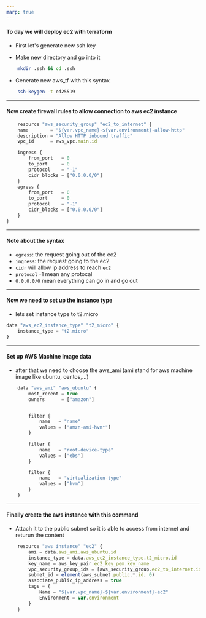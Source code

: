 ```yaml
---
marp: true
---
```


#### To day we will deploy ec2 with terraform

- First let's generate new ssh key

* Make new directory and go into it

```sh
    mkdir .ssh && cd .ssh
```

- Generate new aws_tf with this syntax

```sh
    ssh-keygen -t ed25519
```

---

#### Now create firewall rules to allow connection to aws ec2 instance

```ts
    resource "aws_security_group" "ec2_to_internet" {
    name        = "${var.vpc_name}-${var.environment}-allow-http"
    description = "Allow HTTP inbound traffic"
    vpc_id      = aws_vpc.main.id

    ingress {
        from_port   = 0
        to_port     = 0
        protocol    = "-1"
        cidr_blocks = ["0.0.0.0/0"]
    }
    egress {
        from_port   = 0
        to_port     = 0
        protocol    = "-1"
        cidr_blocks = ["0.0.0.0/0"]
    }
}
```

---

#### Note about the syntax

- `egress`: the request going out of the ec2
- `ingress`: the request going to the ec2
- `cidr` will allow ip address to reach `ec2`
- `protocol` -1 mean any protocal
- `0.0.0.0/0` mean everything can go in and go out

---

#### Now we need to set up the instance type

- lets set instance type to t2.micro

```ts
data "aws_ec2_instance_type" "t2_micro" {
    instance_type = "t2.micro"
}
```

---

#### Set up AWS Machine Image data

- after that we need to choose the aws_ami (ami stand for aws machine image like ubuntu, centos,...)

```ts
    data "aws_ami" "aws_ubuntu" {
        most_recent = true
        owners      = ["amazon"]


        filter {
            name   = "name"
            values = ["amzn-ami-hvm*"]
        }

        filter {
            name   = "root-device-type"
            values = ["ebs"]
        }

        filter {
            name   = "virtualization-type"
            values = ["hvm"]
        }
    }
```

---

#### Finally create the aws instance with this command

- Attach it to the public subnet so it is able to access from internet and returun the content

```ts
    resource "aws_instance" "ec2" {
        ami = data.aws_ami.aws_ubuntu.id
        instance_type = data.aws_ec2_instance_type.t2_micro.id
        key_name = aws_key_pair.ec2_key_pem.key_name
        vpc_security_group_ids = [aws_security_group.ec2_to_internet.id]
        subnet_id = element(aws_subnet.public.*.id, 0)
        associate_public_ip_address = true
        tags = {
            Name = "${var.vpc_name}-${var.environment}-ec2"
            Environment = var.environment
        }
    }
```
